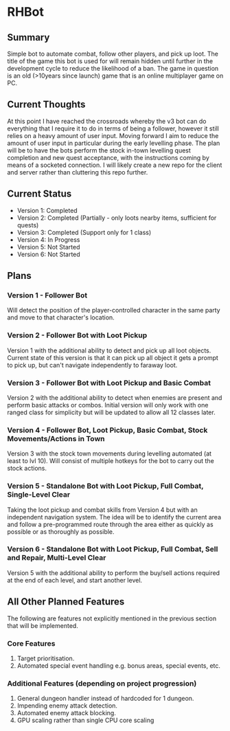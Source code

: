 # RHBot
## Summary
Simple bot to automate combat, follow other players, and pick up loot. The title of the game this bot is used for will remain hidden until further in the development cycle to reduce the likelihood of a ban. The game in question is an old (>10years since launch) game that is an online multiplayer game on PC.

## Current Thoughts
At this point I have reached the crossroads whereby the v3 bot can do everything that I require it to do in terms of being a follower, however it still relies on a heavy amount of user input. Moving forward I aim to reduce the amount of user input in particular during the early levelling phase. The plan will be to have the bots perform the stock in-town levelling quest completion and new quest acceptance, with the instructions coming by means of a socketed connection. I will likely create a new repo for the client and server rather than cluttering this repo further.

## Current Status
* Version 1: Completed
* Version 2: Completed (Partially - only loots nearby items, sufficient for quests)
* Version 3: Completed (Support only for 1 class)
* Version 4: In Progress
* Version 5: Not Started
* Version 6: Not Started

## Plans
### Version 1 - Follower Bot
Will detect the position of the player-controlled character in the same party and move to that character's location.

### Version 2 - Follower Bot with Loot Pickup
Version 1 with the additional ability to detect and pick up all loot objects. Current state of this version is that it can pick up all object it gets a prompt to pick up, but can't navigate independently to faraway loot.

### Version 3 - Follower Bot with Loot Pickup and Basic Combat
Version 2 with the additional ability to detect when enemies are present and perform basic attacks or combos. Initial version will only work with one ranged class for simplicity but will be updated to allow all 12 classes later. 

### Version 4 - Follower Bot, Loot Pickup, Basic Combat, Stock Movements/Actions in Town
Version 3 with the stock town movements during levelling automated (at least to lvl 10). Will consist of multiple hotkeys for the bot to carry out the stock actions.

### Version 5 - Standalone Bot with Loot Pickup, Full Combat, Single-Level Clear
Taking the loot pickup and combat skills from Version 4 but with an independent navigation system. The idea will be to identify the current area and follow a pre-programmed route through the area either as quickly as possible or as thoroughly as possible.

### Version 6 - Standalone Bot with Loot Pickup, Full Combat, Sell and Repair, Multi-Level Clear
Version 5 with the additional ability to perform the buy/sell actions required at the end of each level, and start another level.

## All Other Planned Features
The following are features not explicitly mentioned in the previous section that will be implemented.
### Core Features
1) Target prioritisation.
2) Automated special event handling e.g. bonus areas, special events, etc.

### Additional Features (depending on project progression)
1) General dungeon handler instead of hardcoded for 1 dungeon.
2) Impending enemy attack detection.
3) Automated enemy attack blocking.
4) GPU scaling rather than single CPU core scaling

